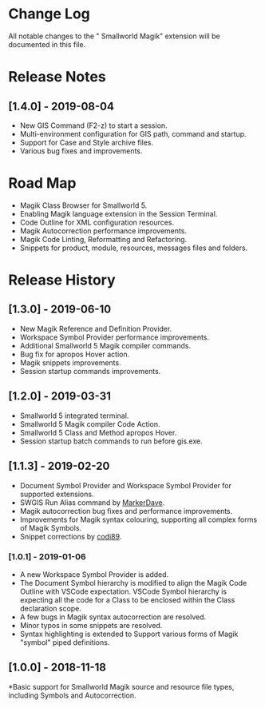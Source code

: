 # Change Log
All notable changes to the " Smallworld Magik" extension will be documented in this file.

# Release Notes

## [1.4.0] - 2019-08-04

* New GIS Command (F2-z) to start a session. 
* Multi-environment configuration for GIS path, command and startup.
* Support for Case and Style archive files.
* Various bug fixes and improvements. 

# Road Map

* Magik Class Browser for Smallworld 5.
* Enabling Magik language extension in the Session Terminal. 
* Code Outline for XML configuration resources.
* Magik Autocorrection performance improvements.
* Magik Code Linting, Reformatting and Refactoring. 
* Snippets for product, module, resources, messages files and folders.

# Release History

## [1.3.0] - 2019-06-10

* New Magik Reference and Definition Provider. 
* Workspace Symbol Provider performance improvements.
* Additional Smallworld 5 Magik compiler commands.
* Bug fix for apropos Hover action.
* Magik snippets improvements.
* Session startup commands improvements. 

## [1.2.0] - 2019-03-31

* Smallworld 5 integrated terminal. 
* Smallworld 5 Magik compiler Code Action. 
* Smallworld 5 Class and Method apropos Hover. 
* Session startup batch commands to run before gis.exe. 

## [1.1.3] - 2019-02-20

* Document Symbol Provider and Workspace Symbol Provider for supported extensions.
* SWGIS Run Alias command by [MarkerDave](https://github.com/MarkerDave).
* Magik autocorrection bug fixes and performance improvements.
* Improvements for Magik syntax colouring, supporting all complex forms of Magik Symbols.
* Snippet corrections by [codi89](https://github.com/codi89).

### [1.0.1] - 2019-01-06

* A new Workspace Symbol Provider is added.
* The Document Symbol hierarchy is modified to align the Magik Code Outline with VSCode expectation. VSCode Symbol hierarchy is expecting all the code for a Class to be enclosed within the Class declaration scope. 
* A few bugs in Magik syntax autocorrection are resolved.
* Minor typos in some snippets are resolved.
* Syntax highlighting is extended to Support various forms of Magik "symbol" piped definitions. 

## [1.0.0] - 2018-11-18

*Basic support for Smallworld Magik source and resource file types, including Symbols and Autocorrection.
